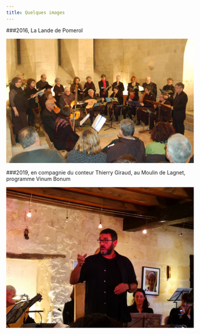 ```yaml
---
title: Quelques images
---
```

###2016, La Lande de Pomerol

![2016-La Lande de Pomerol](https://github.com/ensembleapertura/test-website-repo-3796/blob/main/images/2016-03-lalandedePomerol4.jpg?raw=true)

###2019, en compagnie du conteur Thierry Giraud,  au Moulin de Lagnet, programme Vinum Bonum

![2019, Moulin de Lagnet, Thierry Giraud](https://github.com/ensembleapertura/test-website-repo-3796/blob/main/images/2019-05-04-apertura-vinumBonum-MdL-035.jpg?raw=true)